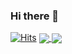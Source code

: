 ### Hi there 👋

<!--
**October7th/October7th** is a ✨ _special_ ✨ repository because its `README.md` (this file) appears on your GitHub profile.

Here are some ideas to get you started:

- 🔭 I’m currently working on ...
- 🌱 I’m currently learning ...
- 👯 I’m looking to collaborate on ...
- 🤔 I’m looking for help with ...
- 💬 Ask me about ...
- 📫 How to reach me: ...
- 😄 Pronouns: ...
- ⚡ Fun fact: ...
-->

[![Hits](https://hits.seeyoufarm.com/api/count/incr/badge.svg?url=https%3A%2F%2Fgithub.com%2Fgjbae1212%2Fhit-counter&count_bg=%23CBD9F0&title_bg=%23CBD9F0&icon=googlefit.svg&icon_color=%23FFDEDE&title=hits&edge_flat=false)](https://hits.seeyoufarm.com)
<a href="https://github.com/anuraghazra/github-readme-stats">
 <img align="center" src="https://github-readme-stats.vercel.app/api?username=October17th&show_icons=true&theme=swift" />
</a>
<a href="https://github.com/anuraghazra/convoychat">
 <img align="center" src="https://github-readme-stats.vercel.app/api/top-langs/?username=October17th&layout=compact" />
</a>
